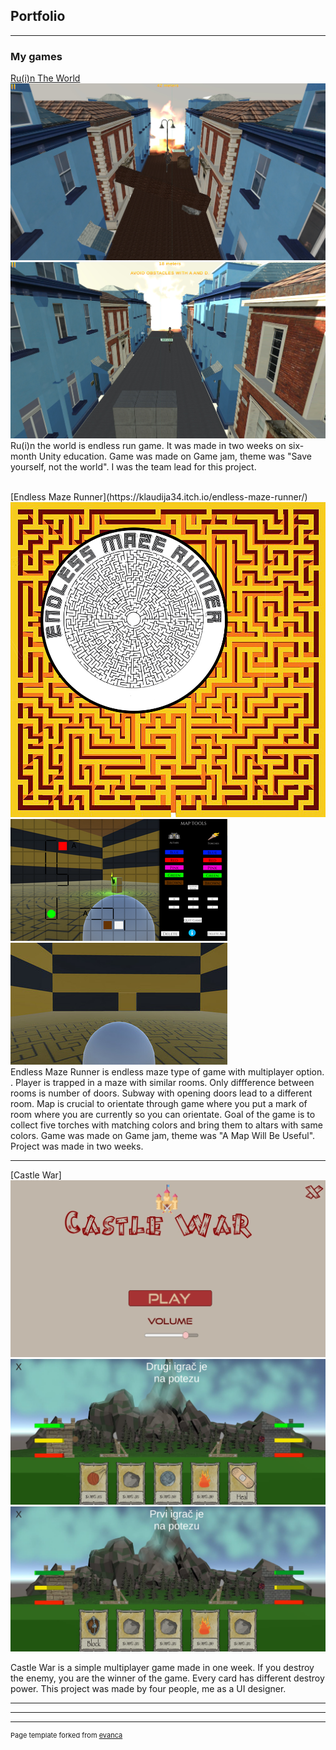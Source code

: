 ## Portfolio

---

### My games 

[Ru(i)n The World](https://thedynamitepriest.itch.io/ruin-the-world)
<img src="images/Ruin the world game.jpg"/>
<img src="images/ruin the world game (2).jpg"/>
<br>
Ru(i)n the world is endless run game. It was made in two weeks on six-month Unity education.
Game was made on Game jam, theme was "Save yourself, not the world". I was the team lead for this project.

<br>
[Endless Maze Runner](https://klaudija34.itch.io/endless-maze-runner/)
<img src="images/endless maze game.jpg"/>
<img src="images/endless maze runner.png"/>
<img src="images/maze game.jpg"/>
<br>
Endless Maze Runner is endless maze type of game with multiplayer option. . Player is trapped in a maze with similar rooms. Only diffference between rooms is number of doors. Subway with opening doors lead to a different room. Map is crucial to orientate through game where you put a mark of room where you are currently so you can orientate. Goal of the game is to collect five torches with matching colors and bring them to altars with same colors. Game was made on Game jam, theme was "A Map Will Be Useful". Project was made in two weeks.

---
[Castle War]
<img src="images/castle war12.jpg"/>
<img src="images/castle war1.jpeg"/>
<img src="images/castle war gameplay.jpeg"/>

Castle War is a simple multiplayer game made in one week. If you destroy the enemy, you are the winner of the game. 
Every card has different destroy power. This project was made by four people, me as a UI designer.






---



---




---
<p style="font-size:11px">Page template forked from <a href="https://github.com/evanca/quick-portfolio">evanca</a></p>
<!-- Remove above link if you don't want to attibute -->
